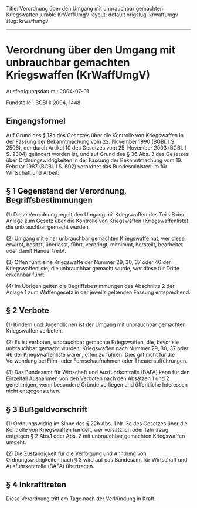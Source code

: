 Title: Verordnung über den Umgang mit unbrauchbar gemachten Kriegswaffen
jurabk: KrWaffUmgV
layout: default
origslug: krwaffumgv
slug: krwaffumgv

---

# Verordnung über den Umgang mit unbrauchbar gemachten Kriegswaffen (KrWaffUmgV)

Ausfertigungsdatum
:   2004-07-01

Fundstelle
:   BGBl I: 2004, 1448



## Eingangsformel

Auf Grund des § 13a des Gesetzes über die Kontrolle von Kriegswaffen
in der Fassung der Bekanntmachung vom 22. November 1990 (BGBl. I S.
2506), der durch Artikel 10 des Gesetzes vom 25. November 2003 (BGBl.
I S. 2304) geändert worden ist, und auf Grund des § 36 Abs. 3 des
Gesetzes über Ordnungswidrigkeiten in der Fassung der Bekanntmachung
vom 19. Februar 1987 (BGBl. I S. 602) verordnet das Bundesministerium
für Wirtschaft und Arbeit:


## § 1 Gegenstand der Verordnung, Begriffsbestimmungen

(1) Diese Verordnung regelt den Umgang mit Kriegswaffen des Teils B
der Anlage zum Gesetz über die Kontrolle von Kriegswaffen
(Kriegswaffenliste), die unbrauchbar gemacht wurden.

(2) Umgang mit einer unbrauchbar gemachten Kriegswaffe hat, wer diese
erwirbt, besitzt, überlässt, führt, verbringt, mitnimmt, herstellt,
bearbeitet oder damit Handel treibt.

(3) Offen führt eine Kriegswaffe der Nummer 29, 30, 37 oder 46 der
Kriegswaffenliste, die unbrauchbar gemacht wurde, wer diese für Dritte
erkennbar führt.

(4) Im Übrigen gelten die Begriffsbestimmungen des Abschnitts 2 der
Anlage 1 zum Waffengesetz in der jeweils geltenden Fassung
entsprechend.


## § 2 Verbote

(1) Kindern und Jugendlichen ist der Umgang mit unbrauchbar gemachten
Kriegswaffen verboten.

(2) Es ist verboten, unbrauchbar gemachte Kriegswaffen, die, bevor sie
unbrauchbar gemacht wurden, Kriegswaffen nach Nummer 29, 30, 37 oder
46 der Kriegswaffenliste waren, offen zu führen. Dies gilt nicht für
die Verwendung bei Film- oder Fernsehaufnahmen oder
Theateraufführungen.

(3) Das Bundesamt für Wirtschaft und Ausfuhrkontrolle (BAFA) kann für
den Einzelfall Ausnahmen von den Verboten nach den Absätzen 1 und 2
genehmigen, wenn besondere Gründe vorliegen und öffentliche Interessen
nicht entgegenstehen.


## § 3 Bußgeldvorschrift

(1) Ordnungswidrig im Sinne des § 22b Abs. 1 Nr. 3a des Gesetzes über
die Kontrolle von Kriegswaffen handelt, wer vorsätzlich oder
fahrlässig entgegen § 2 Abs.1 oder Abs. 2 mit unbrauchbar gemachten
Kriegswaffen umgeht.

(2) Die Zuständigkeit für die Verfolgung und Ahndung von
Ordnungswidrigkeiten nach § 3 wird auf das Bundesamt für Wirtschaft
und Ausfuhrkontrolle (BAFA) übertragen.


## § 4 Inkrafttreten

Diese Verordnung tritt am Tage nach der Verkündung in Kraft.

